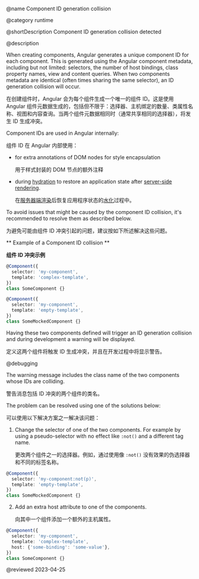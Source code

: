 @name Component ID generation collision

@category runtime

@shortDescription Component ID generation collision detected

@description

When creating components, Angular generates a unique component ID for each component. This is generated using the Angular component metadata, including but not limited:  selectors, the number of host bindings, class property names, view and content queries. When two components metadata are identical \(often times sharing the same selector\), an ID generation collision will occur.

在创建组件时，Angular 会为每个组件生成一个唯一的组件 ID。这是使用 Angular 组件元数据生成的，包括但不限于：选择器、主机绑定的数量、类属性名称、视图和内容查询。当两个组件元数据相同时（通常共享相同的选择器），将发生 ID 生成冲突。

Component IDs are used in Angular internally:

组件 ID 在 Angular 内部使用：

- for extra annotations of DOM nodes for style encapsulation

  用于样式封装的 DOM 节点的额外注释

- during [hydration](guide/hydration) to restore an application state after [server-side rendering](guide/universal).

  在[服务器端渲染](guide/universal)后恢复应用程序状态的[水化](guide/hydration)过程中。

To avoid issues that might be caused by the component ID collision, it's recommended to resolve them as described below.

为避免可能由组件 ID 冲突引起的问题，建议按如下所述解决这些问题。

** Example of a Component ID collision **

**组件 ID 冲突示例**

```typescript
@Component({
  selector: 'my-component',
  template: 'complex-template',
})
class SomeComponent {}

@Component({
  selector: 'my-component',
  template: 'empty-template',
})
class SomeMockedComponent {}
```

Having these two components defined will trigger an ID generation collision and during development a warning will be displayed.

定义这两个组件将触发 ID 生成冲突，并且在开发过程中将显示警告。

@debugging

The warning message includes the class name of the two components whose IDs are colliding.

警告消息包括 ID 冲突的两个组件的类名。

The problem can be resolved using one of the solutions below: 

可以使用以下解决方案之一解决该问题：

1. Change the selector of one of the two components. For example by using a pseudo-selector with no effect like `:not()` and a different tag name.

   更改两个组件之一的选择器。例如，通过使用像 `:not()` 没有效果的伪选择器和不同的标签名称。

```typescript
@Component({
  selector: 'my-component:not(p)',
  template: 'empty-template',
})
class SomeMockedComponent {}
```

2. Add an extra host attribute to one of the components.

   向其中一个组件添加一个额外的主机属性。

```typescript
@Component({
  selector: 'my-component',
  template: 'complex-template',
  host: {'some-binding': 'some-value'},
})
class SomeComponent {}
```

<!-- links -->

<!-- external links -->

<!-- end links -->

@reviewed 2023-04-25
